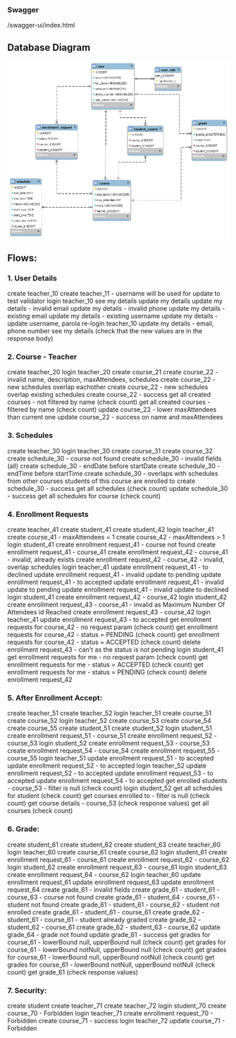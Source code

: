 ### Swagger
/swagger-ui/index.html

## Database Diagram
![moodle_diagram.png](moodle_diagram.png)

## Flows:
### 1. User Details
   create teacher_10
   create teacher_11 - username will be used for update to test validator
   login teacher_10
   see my details
   update my details
   update my details - invalid email
   update my details - invalid phone
   update my details - existing email
   update my details - existing username
   update my details - update username, parola
   re-login teacher_10
   update my details - email, phone number
   see my details (check that the new values are in the response body)

### 2. Course - Teacher
   create teacher_20
   login teacher_20
   create course_21
   create course_22 - invalid name, description, maxAttendees, schedules
   create course_22 - new schedules overlap eachother
   create course_22 - new schedules overlap existing schedules
   create course_22 - success
   get all created courses - not filtered by name (check count)
   get all created courses - filtered by name (check count)
   update course_22 - lower maxAttendees than current one
   update course_22 - success on name and maxAttendees

### 3. Schedules
   create teacher_30
   login teacher_30
   create course_31
   create course_32
   create schedule_30 - course not found
   create schedule_30 - invalid fields (all)
   create schedule_30 - endDate before startDate
   create schedule_30 - endTime before startTime
   create schedule_30 - overlaps with schedules from other courses students of this course are enrolled to
   create schedule_30 - success
   get all schedules (check count)
   update schedule_30 - success
   get all schedules for course (check count)

### 4. Enrollment Requests
   create teacher_41
   create student_41
   create student_42
   login teacher_41
   create course_41 - maxAttendees = 1
   create course_42 - maxAttendees > 1
   login student_41
   create enrollment request_41 - course not found
   create enrollment request_41 - course_41
   create enrollment request_42 - course_41 - invalid, already exists
   create enrollment request_42 - course_42 - invalid, overlap schedules
   login teacher_41
   update enrollment request_41 - to declined
   update enrollment request_41 - invalid update to pending
   update enrollment request_41 - to accepted
   update enrollment request_41 - invalid update to pending
   update enrollment request_41 - invalid update to declined
   login student_41
   create enrollment request_42 - course_42
   login student_42
   create enrollment request_43 - course_41 - invalid as Maximum Number Of Attendees id Reached
   create enrollment request_43 - course_42
   login teacher_41
   update enrollment request_43 - to accepted
   get enrollment requests for course_42 - no request param (check count)
   get enrollment requests for course_42 - status = PENDING (check count)
   get enrollment requests for course_42 - status = ACCEPTED (check count)
   delete enrollment request_43 - can't as the status is not pending
   login student_41
   get enrollment requests for me - no request param (check count)
   get enrollment requests for me - status = ACCEPTED (check count)
   get enrollment requests for me - status = PENDING (check count)
   delete enrollment request_42


### 5. After Enrollment Accept:
   create teacher_51
   create teacher_52
   login teacher_51
   create course_51
   create course_52
   login teacher_52
   create course_53
   create course_54
   create course_55
   create student_51
   create student_52
   login student_51
   create enrollment request_51 - course_51
   create enrollment request_52 - course_53
   login student_52
   create enrollment request_53 - course_53
   create enrollment request_54 - course_54
   create enrollment request_55 - course_55
   login teacher_51
   update enrollment request_51 - to accepted
   update enrollment request_52 - to accepted
   login teacher_52
   update enrollment request_52 - to accepted
   update enrollment request_53 - to accepted
   update enrollment request_54 - to accepted
   get enrolled students - course_53 - filter is null (check count)
   login student_52
   get all schedules for student (check count)
   get courses enrolled to - filter is null (check count)
   get course details - course_53 (check response values)
   get all courses (check count)


### 6.  Grade:
   create student_61
   create student_62
   create student_63
   create teacher_60
   login teacher_60
   create course_61
   create course_62
   login student_61
   create enrollment request_61 - course_61
   create enrollment request_62 - course_62
   login student_62
   create enrollment request_63 - course_61
   login student_63
   create enrollment request_64 - course_62
   login teacher_60
   update enrollment request_61
   update enrollment request_63
   update enrollment request_64
   create grade_61 - invalid fields
   create grade_61 - student_61 - course_63 - course not found
   create grade_61 - student_64 - course_61 - student not found
   create grade_61 - student_61 - course_62 - student not enrolled
   create grade_61 - student_61 - course_61
   create grade_62 - student_61 - course_61 - student already graded
   create grade_62 - student_62 - course_61
   create grade_62 - student_63 - course_62
   update grade_64 - grade not found
   update grade_61 - success
   get grades for course_61 - lowerBound null, upperBound null (check count)
   get grades for course_61 - lowerBound notNull, upperBound null (check count)
   get grades for course_61 - lowerBound null, upperBound notNull (check count)
   get grades for course_61 - lowerBound notNull, upperBound notNull (check count)
   get grade_61  (check response values)

### 7. Security:
   create student
   create teacher_71
   create teacher_72
   login student_70
   create course_70 - Forbidden
   login teacher_71
   create enrollment request_70 - Forbidden
   create course_71 - success
   login teacher_72
   update course_71 - Forbidden